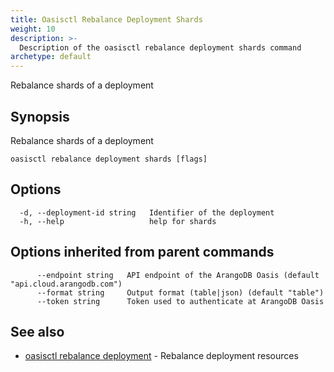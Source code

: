 ```yaml
---
title: Oasisctl Rebalance Deployment Shards
weight: 10
description: >-
  Description of the oasisctl rebalance deployment shards command
archetype: default
---
```

Rebalance shards of a deployment

## Synopsis

Rebalance shards of a deployment

```
oasisctl rebalance deployment shards [flags]
```

## Options

```
  -d, --deployment-id string   Identifier of the deployment
  -h, --help                   help for shards
```

## Options inherited from parent commands

```
      --endpoint string   API endpoint of the ArangoDB Oasis (default "api.cloud.arangodb.com")
      --format string     Output format (table|json) (default "table")
      --token string      Token used to authenticate at ArangoDB Oasis
```

## See also

* [oasisctl rebalance deployment](rebalance-deployment.md)	 - Rebalance deployment resources

